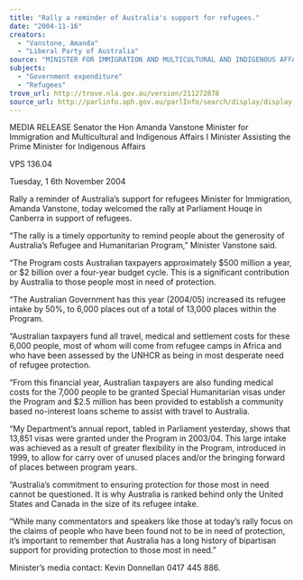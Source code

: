 ```yaml
---
title: "Rally a reminder of Australia's support for refugees."
date: "2004-11-16"
creators:
  - "Vanstone, Amanda"
  - "Liberal Party of Australia"
source: "MINISTER FOR IMMIGRATION AND MULTICULTURAL AND INDIGENOUS AFFAIRS"
subjects:
  - "Government expenditure"
  - "Refugees"
trove_url: http://trove.nla.gov.au/version/211272878
source_url: http://parlinfo.aph.gov.au/parlInfo/search/display/display.w3p;query=Id%3A%22media/pressrel/D7GE6%22
---
```


  MEDIA RELEASE  Senator the Hon Amanda Vanstone  Minister for Immigration and Multicultural and Indigenous Affairs  I Minister Assisting the Prime Minister for Indigenous Affairs 

  VPS 136.04 

  Tuesday, 1 6th November 2004 

  Rally a reminder of Australia’s support for refugees  Minister for Immigration, Amanda Vanstone, today welcomed the rally at Parliament Houqe  in Canberra in support of refugees. 

  “The rally is a timely opportunity to remind people about the generosity of Australia’s  Refugee and Humanitarian Program,” Minister Vanstone said. 

  “The Program costs Australian taxpayers approximately $500 million a year, or $2 billion  over a four-year budget cycle. This is a significant contribution by Australia to those  people most in need of protection. 

  “The Australian Government has this year (2004/05) increased its refugee intake by 50%,  to 6,000 places out of a total of 13,000 places within the Program. 

  “Australian taxpayers fund all travel, medical and settlement costs for these 6,000 people,  most of whom will come from refugee camps in Africa and who have been assessed by  the UNHCR as being in most desperate need of refugee protection. 

  “From this financial year, Australian taxpayers are also funding medical costs for the 7,000  people to be granted Special Humanitarian visas under the Program and $2.5 million has  been provided to establish a community based no-interest loans scheme to assist with  travel to Australia. 

  “My Department’s annual report, tabled in Parliament yesterday, shows that 13,851 visas  were granted under the Program in 2003/04. This large intake was achieved as a result of  greater flexibility in the Program, introduced in 1999, to allow for carry over of unused  places and/or the bringing forward of places between program years. 

  “Australia’s commitment to ensuring protection for those most in need cannot be  questioned. It is why Australia is ranked behind only the United States and Canada in the  size of its refugee intake. 

  “While many commentators and speakers like those at today’s rally focus on the claims of  people who have been found not to be in need of protection, it’s important to remember  that Australia has a long history of bipartisan support for providing protection to those most  in need.” 

  Minister’s media contact: Kevin Donnellan 0417 445 886. 


